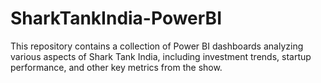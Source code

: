 # SharkTankIndia-PowerBI
This repository contains a collection of Power BI dashboards analyzing various aspects of Shark Tank India, including investment trends, startup performance, and other key metrics from the show.
